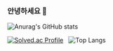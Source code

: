 ### 안녕하세요 👋

![Anurag's GitHub stats](https://github-readme-stats.vercel.app/api?username=hye-on&show_icons=true&theme=buefy&count_private=true) <br>

[![Solved.ac Profile](http://mazassumnida.wtf/api/v2/generate_badge?boj=ain0103)](https://solved.ac/ain0103/) &nbsp; 
![Top Langs](https://github-readme-stats.vercel.app/api/top-langs/?username=hye-on&layout=compact&theme=vue) 
<!--

**hye-on/hye-on** is a ✨ _special_ ✨ repository because its `README.md` (this file) appears on your GitHub profile.

Here are some ideas to get you started:

- 🔭 I’m currently working on ...
- 🌱 I’m currently learning ...
- 👯 I’m looking to collaborate on ...
- 🤔 I’m looking for help with ...
- 💬 Ask me about ...
- 📫 How to reach me: ...
- 😄 Pronouns: ...
- ⚡ Fun fact: ...
-->
